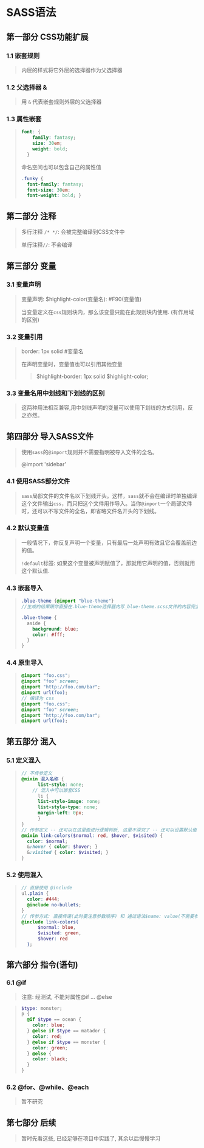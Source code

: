 # SASS语法

## 第一部分 CSS功能扩展

### 1.1  嵌套规则

> 内层的样式将它外层的选择器作为父选择器

### 1.2 父选择器 &

> 用 `&` 代表嵌套规则外层的父选择器

### 1.3 属性嵌套

> ```scss
> font: {
>     family: fantasy;
>     size: 30em;
>     weight: bold;
>   }
> ```
>
> 命名空间也可以包含自己的属性值
>
> ```scss
> .funky {
>   font-family: fantasy;
>   font-size: 30em;
>   font-weight: bold; }
> ```

## 第二部分 注释

> 多行注释 `/* */`: 会被完整编译到CSS文件中
>
> 单行注释`//`: 不会编译

## 第三部分 变量

### 3.1 变量声明

> 变量声明: $highlight-color(变量名): #F90(变量值)
>
> 当变量定义在`css`规则块内，那么该变量只能在此规则块内使用. (有作用域的区别)

### 3.2 变量引用

> border: 1px solid #变量名
>
> 在声明变量时，变量值也可以引用其他变量
>
> > $highlight-border: 1px solid $highlight-color;

### 3.3 变量名用中划线和下划线的区别

> 这两种用法相互兼容,用中划线声明的变量可以使用下划线的方式引用，反之亦然。

## 第四部分 导入SASS文件

> 使用`sass`的`@import`规则并不需要指明被导入文件的全名。
>
> @import 'sidebar'

### 4.1 使用SASS部分文件

> `sass`局部文件的文件名以下划线开头。这样，`sass`就不会在编译时单独编译这个文件输出`css`，而只把这个文件用作导入。当你`@import`一个局部文件时，还可以不写文件的全名，即省略文件名开头的下划线。

### 4.2 默认变量值

> 一般情况下，你反复声明一个变量，只有最后一处声明有效且它会覆盖前边的值。
>
> `!default`标签: 如果这个变量被声明赋值了，那就用它声明的值，否则就用这个默认值.

### 4.3 嵌套导入

> ```scss
> .blue-theme {@import "blue-theme"}
> //生成的结果跟你直接在.blue-theme选择器内写_blue-theme.scss文件的内容完全一样。
> 
> .blue-theme {
>   aside {
>     background: blue;
>     color: #fff;
>   }
> }
> ```

### 4.4 原生导入

> ```scss
> @import "foo.css";
> @import "foo" screen;
> @import "http://foo.com/bar";
> @import url(foo);
> // 编译为 css
> @import "foo.css";
> @import "foo" screen;
> @import "http://foo.com/bar";
> @import url(foo);
> ```

## 第五部分 混入

### 5.1 定义混入

> ```scss
> // 不传参定义
> @mixin 混入名称 {
>   	list-style: none;
>     // 混入中可以嵌套CSS
>   	li {
>     	list-style-image: none;
>     	list-style-type: none;
>     	margin-left: 0px;
>   	}
> }
> // 传参定义 -- 还可以在这里面进行逻辑判断, 这里不深究了 -- 还可以设置默认值
> @mixin link-colors($normal: red, $hover, $visited) {
>   color: $normal;
>   &:hover { color: $hover; }
>   &:visited { color: $visited; }
> }
> ```

### 5.2 使用混入

> ```scss
> // 直接使用 @include
> ul.plain {
>   color: #444;
>   @include no-bullets;
> }
> // 传参方式: 直接传递(此时要注意参数顺序) 和 通过语法$name: value(不需要参数顺序)
> @include link-colors(
>       $normal: blue,
>       $visited: green,
>       $hover: red
>   );
> ```

## 第六部分 指令(语句)

### 6.1 @if

> 注意: 经测试, 不能对属性@if ... @else

> ```scss
> $type: monster;
> p {
>   @if $type == ocean {
>     color: blue;
>   } @else if $type == matador {
>     color: red;
>   } @else if $type == monster {
>     color: green;
>   } @else {
>     color: black;
>   }
> }
> ```

### 6.2 @for、@while、@each

> 暂不研究

## 第七部分 后续

> 暂时先看这些, 已经足够在项目中实践了, 其余以后慢慢学习

